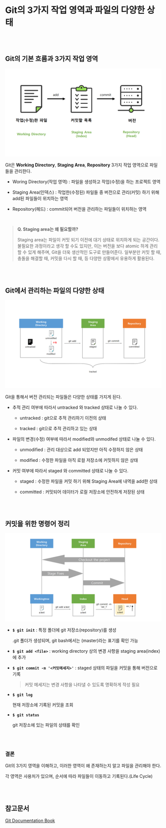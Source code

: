 # Git의 3가지 작업 영역과 파일의 다양한 상태

<br/><br/>

## Git의 기본 흐름과 3가지 작업 영역

![git_3areas_02](git_lifecycle.assets/git_3areas_02.png)

 Git은 **Working Directory**, **Staging Area**, **Repository** 3가지 작업 영역으로 파일들을 관리한다.

- Woring Directory(작업 영역) : 파일을 생성하고 작업(수정)을 하는 프로젝트 영역

- Staging Area(인덱스) :  작업한(수정된) 파일들 중 버전으로 관리(커밋) 하기 위해 add된 파일들이 위치하는 영역

- Repository(헤드) : commit되어 버전을 관리하는 파일들이 위치하는 영역

<br/>

>**Q. Staging area는 왜 필요할까?**
>
> Staging area는 파일이 커밋 되기 이전에 대기 상태로 위치하게 되는 공간이다. 불필요한 과정이라고 생각 할 수도 있지만, 이는 버전을 보다 atomic 하게 관리할 수 있게 해주며, Git을 더욱 생산적인 도구로 만들어준다. 일부분만 커밋 할 때, 충돌을 해결할 때, 커밋을 다시 할 때, 등 다양한 상황에서 유용하게 활용된다.

<br/><br/>

## Git에서 관리하는 파일의 다양한 상태

![git_file_status](git_lifecycle.assets/git_file_status-16576711520161.png)

Git을 통해서 버전 관리되는 파일들은 다양한 상태를 가지게 된다.

- 추적 관리 여부에 따라서 untracked 와 tracked 상태로 나눌 수 있다.

  - untracked :  git으로 추적 관리하기 이전의 상태


  - tracked :  git으로 추적 관리하고 있는 상태

- 파일의 변경(수정) 여부에 따라서 modified와 unmodifed 상태로 나눌 수 있다.

  - unmodified : 관리 대상으로 add 되었지만 아직 수정하지 않은 상태


  - modified : 수정한 파일을 아직 로컬 저장소에 커밋하지 않은 상태

- 커밋 여부에 따라서 staged 와 committed 상태로 나눌 수 있다.

  - staged : 수정한 파일을 커밋 하기 위해 Staging Area에 내역을 add한 상태


  - committed : 커밋되어 데이터가 로컬 저장소에 안전하게 저장된 상태


<br/><br/>



## 커밋을 위한 명령어 정리

![git_3areas_01](git_lifecycle.assets/git_3areas_01.png)

- **`$ git init`** : 특정 폴더에 git 저장소(repository)를 생성

  .git 폴더가 생성되며, git bash에서는 (master)라는 표기를 확인 가능

- **`$ git add <file>`** : working directory 상의 변경 사항을 staging area(index) 에 추가

- **`$ git commit -m '<커밋메세지>'`** : staged 상태의 파일을 커밋을 통해 버전으로 기록

  > 커밋 메세지는 변경 사항을 나타낼 수 있도록 명확하게 작성 필요

- **`$ git log`**

  현재 저장소에 기록된 커밋을 조회

- **`$ git status`** 

  git 저장소에 있는 파일의 상태를 확인

  <br/><br/>

### **결론**

Git의 3가지 영역을 이해하고, 이러한 영역이 왜 존재하는지 알고 파일을 관리해야 한다.

각 영역은 사용처가 있으며, 순서에 따라 파일들이 이동하고 기록된다.(Life Cycle)

<br/><br/>

## 참고문서

[Git Documentation Book](https://git-scm.com/book/ko/v2)